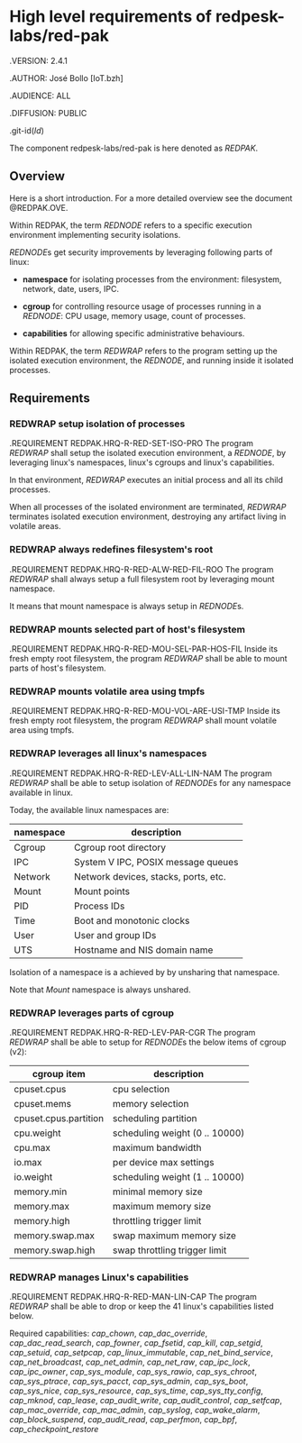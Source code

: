 # High level requirements of redpesk-labs/red-pak

.VERSION: 2.4.1

.AUTHOR: José Bollo [IoT.bzh]

.AUDIENCE: ALL

.DIFFUSION: PUBLIC

.git-id($Id$)

The component redpesk-labs/red-pak is here denoted as *REDPAK*.

## Overview

Here is a short introduction. For a more detailed overview
see the document @REDPAK.OVE.

Within REDPAK, the term *REDNODE* refers to a specific execution
environment implementing security isolations.

*REDNODE*s get security improvements by leveraging following
parts of linux:

 - **namespace** for isolating processes from the environment:
 filesystem, network, date, users, IPC.

- **cgroup** for controlling resource usage of processes running
  in a *REDNODE*: CPU usage, memory usage, count of processes.

- **capabilities** for allowing specific administrative behaviours.

Within REDPAK, the term *REDWRAP* refers to the program setting
up the isolated execution environment, the *REDNODE*, and running
inside it isolated processes.

## Requirements

### REDWRAP setup isolation of processes

.REQUIREMENT REDPAK.HRQ-R-RED-SET-ISO-PRO
The program *REDWRAP* shall setup the isolated execution environment,
a *REDNODE*, by leveraging linux's namespaces, linux's cgroups and
linux's capabilities.

In that environment, *REDWRAP* executes an initial process and
all its child processes.

When all processes of the isolated environment are terminated,
*REDWRAP* terminates isolated execution environment, destroying
any artifact living in volatile areas.


### REDWRAP always redefines filesystem's root

.REQUIREMENT REDPAK.HRQ-R-RED-ALW-RED-FIL-ROO
The program *REDWRAP* shall always setup a full filesystem root
by leveraging mount namespace.

It means that mount namespace is always setup in *REDNODE*s.


### REDWRAP mounts selected part of host's filesystem

.REQUIREMENT REDPAK.HRQ-R-RED-MOU-SEL-PAR-HOS-FIL
Inside its fresh empty root filesystem, the program *REDWRAP*
shall be able to mount parts of host's filesystem.


### REDWRAP mounts volatile area using tmpfs

.REQUIREMENT REDPAK.HRQ-R-RED-MOU-VOL-ARE-USI-TMP
Inside its fresh empty root filesystem, the program *REDWRAP*
shall mount volatile area using tmpfs.


### REDWRAP leverages all linux's namespaces

.REQUIREMENT REDPAK.HRQ-R-RED-LEV-ALL-LIN-NAM
The program *REDWRAP* shall be able to setup isolation of *REDNODE*s for
any namespace available in linux.

Today, the available linux namespaces are:

| namespace | description                          |
|-----------|--------------------------------------|
| Cgroup    | Cgroup root directory                |
| IPC       | System V IPC, POSIX  message queues  |
| Network   | Network devices, stacks, ports, etc. |
| Mount     | Mount points                         |
| PID       | Process IDs                          |
| Time      | Boot and monotonic clocks            |
| User      | User and group IDs                   |
| UTS       | Hostname and NIS domain name         |

Isolation of a namespace is a achieved by by unsharing that namespace.

Note that *Mount* namespace is always unshared.

### REDWRAP leverages parts of cgroup

.REQUIREMENT REDPAK.HRQ-R-RED-LEV-PAR-CGR
The program *REDWRAP* shall be able to setup for *REDNODE*s
the below items of cgroup (v2):

| cgroup item           | description                    |
|-----------------------|--------------------------------|
| cpuset.cpus           | cpu selection                  |
| cpuset.mems           | memory selection               |
| cpuset.cpus.partition | scheduling partition           |
| cpu.weight            | scheduling weight (0 .. 10000) |
| cpu.max               | maximum bandwidth               |
| io.max                | per device max settings        |
| io.weight             | scheduling weight (1 .. 10000) |
| memory.min            | minimal memory size            |
| memory.max            | maximum memory size            |
| memory.high           | throttling trigger limit       |
| memory.swap.max       | swap maximum memory size       |
| memory.swap.high      | swap throttling trigger limit  |

### REDWRAP manages Linux's capabilities

.REQUIREMENT REDPAK.HRQ-R-RED-MAN-LIN-CAP
The program *REDWRAP* shall be able to drop or keep the
41 linux's capabilities listed below.

Required capabilities:
    *cap_chown*,
    *cap_dac_override*,
    *cap_dac_read_search*,
    *cap_fowner*,
    *cap_fsetid*,
    *cap_kill*,
    *cap_setgid*,
    *cap_setuid*,
    *cap_setpcap*,
    *cap_linux_immutable*,
    *cap_net_bind_service*,
    *cap_net_broadcast*,
    *cap_net_admin*,
    *cap_net_raw*,
    *cap_ipc_lock*,
    *cap_ipc_owner*,
    *cap_sys_module*,
    *cap_sys_rawio*,
    *cap_sys_chroot*,
    *cap_sys_ptrace*,
    *cap_sys_pacct*,
    *cap_sys_admin*,
    *cap_sys_boot*,
    *cap_sys_nice*,
    *cap_sys_resource*,
    *cap_sys_time*,
    *cap_sys_tty_config*,
    *cap_mknod*,
    *cap_lease*,
    *cap_audit_write*,
    *cap_audit_control*,
    *cap_setfcap*,
    *cap_mac_override*,
    *cap_mac_admin*,
    *cap_syslog*,
    *cap_wake_alarm*,
    *cap_block_suspend*,
    *cap_audit_read*,
    *cap_perfmon*,
    *cap_bpf*,
    *cap_checkpoint_restore*
